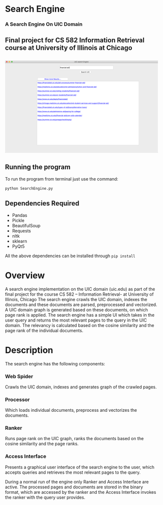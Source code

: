 # Search Engine
### A Search Engine On UIC Domain

Final project for CS 582 Information Retrieval course at University of Illinois at Chicago
-
![Results](snapshots/searchresults.png)
-

## Running the program

To run the program from terminal just use the command:

	python SearchEngine.py 


## Dependencies Required
- Pandas
- Pickle
- BeautifulSoup
- Requests
- nltk
- sklearn
- PyQt5

All the above dependencies can be installed through `pip install`

# Overview


A search engine implementation on the UIC domain (uic.edu) as part of the final project for the course CS 582 – Information Retrieval- at University of Illinois, Chicago
The search engine crawls the UIC domain, indexes the documents and these documents are parsed, preprocessed and vectorized. A UIC domain graph is generated based on these documents, on which page rank is applied.
The search engine has a simple UI which takes in the user query and returns the most relevant pages to the query in the UIC domain. The relevancy is calculated based on the cosine similarity and the page rank of the individual documents.

# Description

The search engine has the following components:

### Web Spider 

 Crawls the UIC domain, indexes and generates graph of the crawled pages.
 
### Processor 

Which loads individual documents, preprocess and vectorizes the documents.

### Ranker 

 Runs page rank on the UIC graph, ranks the documents based on the cosine similarity and the page ranks. 
 
### Access Interface 


Presents a graphical user interface of the search engine to the user, which accepts queries and retrieves the most relevant pages to the query.


During a normal run of the engine only Ranker and Access Interface are active. The processed pages and documents are stored in the binary format, which are accessed by the ranker and the Access Interface invokes the ranker with the query user provides.

